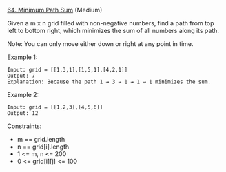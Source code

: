 [64. Minimum Path Sum](https://leetcode.com/problems/minimum-path-sum/) (Medium)

Given a m x n grid filled with non-negative numbers, find a path from top left to bottom right, which minimizes the sum of all numbers along its path.

Note: You can only move either down or right at any point in time.

Example 1:
```
Input: grid = [[1,3,1],[1,5,1],[4,2,1]]
Output: 7
Explanation: Because the path 1 → 3 → 1 → 1 → 1 minimizes the sum.
```

Example 2:
```
Input: grid = [[1,2,3],[4,5,6]]
Output: 12
```

Constraints:
- m == grid.length
- n == grid[i].length
- 1 <= m, n <= 200
- 0 <= grid[i][j] <= 100
